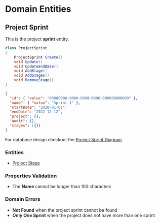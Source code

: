 # Domain Entities

## Project Sprint

This is the project **sprint** entity.

```csharp
class ProjectSprint
{
    ProjectSprint Create()
    void Update()
    void UpdateEndDate()
    void AddStage()
    void AddStages()
    void RemoveStage()
}
```

```json
{
  "id": { "value": "00000000-0000-0000-0000-000000000000" },
  "name": { "value": "Sprint 1" },
  "startDate": "2020-01-01",
  "endDate": "2022-12-12",
  "project": {},
  "audit": {},
  "stages": [{}]
}
```

For database design checkout the [Project Sprint Diagram](../../database-diagrams/aggregates/Diagram.ProjectSprint.md).

### Entities

- [Project Stage](../entities/project-sprint/Entity.ProjectStage.md)

### Properties Validation

- The **Name** cannot be longer than 100 characters

### Domain Errors

- **Not Found** when the project sprint cannot be found
- **Only One Sprint** when the project does not have more than one sprint
